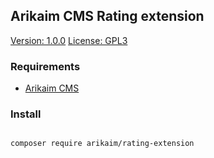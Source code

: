 ## Arikaim CMS Rating extension
[Version: 1.0.0](https://img.shields.io/github/release/arikaim/rating-extension.svg)
[License: GPL3](https://img.shields.io/badge/License-GPLv3-blue.svg)



### Requirements 
  * [Arikaim CMS](https://github.com/arikaim/arikaim)
  
  
### Install
```bash

composer require arikaim/rating-extension

```